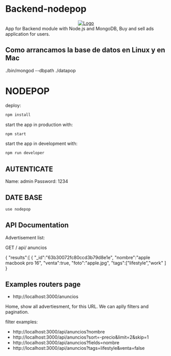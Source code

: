 # Backend-nodepop
<div align="center">
  <a href="https://github.com/NicoleMantilla/Backend-nodepop">
    <img src="https://i.pinimg.com/564x/bf/fd/5d/bffd5d635ba2bdb7dd97cd2a9981c816.jpg" alt="Logo">
  </a>
</div>
App for Backend module with Node.js and MongoDB, Buy and sell ads application for users.


## Como arrancamos la base de datos en Linux y en Mac
./bin/mongod --dbpath ./datapop


# NODEPOP

deploy:

```sh
npm install 
```

start the app in production with: 

```sh
npm start 
```
start the app in development with: 

```sh
npm run developer 
```
## AUTENTICATE

Name: admin 
Password: 1234


## DATE BASE 

```sh
use nodepop
```



## API Documentation 

Advertisement list:

GET / api/ anuncios

{
    "results":[
        {
            "_id":"63b30072fc80ccd3b79d8e1e",
            "nombre":"apple macbook pro 16",
            "venta":true,
            "foto":"apple.jpg",
            "tags":["lifestyle","work"
            ]
            }
            
 ## Examples routers page
 
* http://localhost:3000/anuncios

Home, show all advertiesment, for this URL. We can aplly filters and pagination.

filter examples:
* http://localhost:3000/api/anuncios?nombre
* http://localhost:3000/api/anuncios?sort=-precio&limit=2&skip=1
* http://localhost:3000/api/anuncios?fields=nombre
* http://localhost:3000/api/anuncios?tags=lifestyle&venta=false

